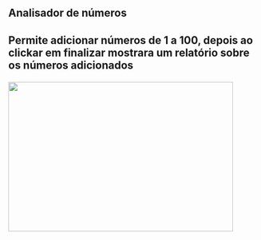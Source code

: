 <h2>Analisador de números<h2>
<p>Permite adicionar números de 1 a 100, depois ao clickar em finalizar mostrara um relatório sobre os números adicionados<p>
<img src="https://media.giphy.com/media/a0HesNvINWMbL3bwKf/giphy.gif" width="450" height="300" />
